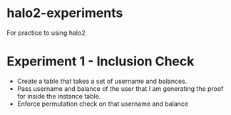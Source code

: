 # halo2-experiments
For practice to using halo2

# Experiment 1 - Inclusion Check

- Create a table that takes a set of username and balances.
- Pass username and balance of the user that I am generating the proof for inside the instance table.
- Enforce permutation check on that username and balance